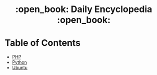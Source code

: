 <div align="center">
  <h1>:open_book: Daily Encyclopedia :open_book:</h1>
</div>

# Table of Contents

- [PHP](./php/README.md)
- [Python](./python/README.md)
- [Ubuntu](./ubuntu/README.md)
